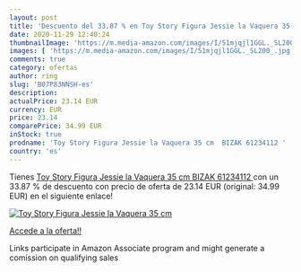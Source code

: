 ```yaml
---
layout: post
title: 'Descuento del 33.87 % en Toy Story Figura Jessie la Vaquera 35 cm'
date: 2020-11-29 12:40:24
thumbnailImage: 'https://m.media-amazon.com/images/I/51mjqjl1GGL._SL200_.jpg'
images: [ 'https://m.media-amazon.com/images/I/51mjqjl1GGL._SL200_.jpg' ]
comments: true
category: ofertas
author: ring
slug: 'B07P83NNSH-es'
description:
actualPrice: 23.14 EUR
currency: EUR
price: 23.14
comparePrice: 34.99 EUR
inStock: true
prodname: 'Toy Story Figura Jessie la Vaquera 35 cm  BIZAK 61234112 '
country: 'es'
---
```


Tienes [Toy Story Figura Jessie la Vaquera 35 cm  BIZAK 61234112 ](https://www.amazon.es/dp/B07P83NNSH/?tag=tolees-21) con un 33.87 % de descuento con precio de oferta de 23.14 EUR (original: 34.99 EUR) en el siguiente enlace!

[![Toy Story Figura Jessie la Vaquera 35 cm](https://m.media-amazon.com/images/I/51mjqjl1GGL._SL200_.jpg)](https://www.amazon.es/dp/B07P83NNSH/?tag=tolees-21)

[Accede a la oferta!!](https://www.amazon.es/dp/B07P83NNSH/?tag=tolees-21)

Links participate in Amazon Associate program and might generate a comission on qualifying sales


